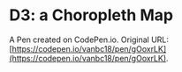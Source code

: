 # D3: a Choropleth Map

A Pen created on CodePen.io. Original URL: [https://codepen.io/vanbc18/pen/gOoxrLK](https://codepen.io/vanbc18/pen/gOoxrLK).


